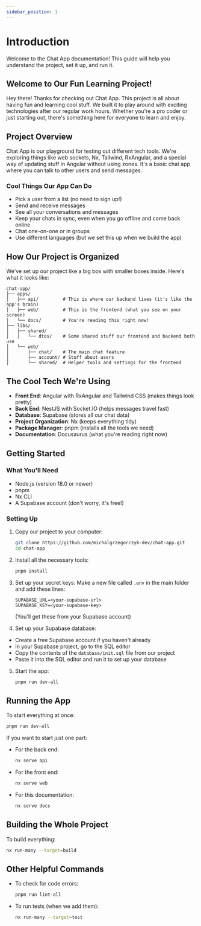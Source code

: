 ```yaml
---
sidebar_position: 1
---
```


# Introduction

Welcome to the Chat App documentation! This guide will help you understand the project, set it up, and run it.

## Welcome to Our Fun Learning Project!

Hey there! Thanks for checking out Chat App. This project is all about having fun and learning cool stuff. We built it to play around with exciting technologies after our regular work hours. Whether you're a pro coder or just starting out, there's something here for everyone to learn and enjoy.

## Project Overview

Chat App is our playground for testing out different tech tools. We're exploring things like web sockets, Nx, Tailwind, RxAngular, and a special way of updating stuff in Angular without using zones. It's a basic chat app where you can talk to other users and send messages.

### Cool Things Our App Can Do

- Pick a user from a list (no need to sign up!)
- Send and receive messages
- See all your conversations and messages
- Keep your chats in sync, even when you go offline and come back online
- Chat one-on-one or in groups
- Use different languages (but we set this up when we build the app)

## How Our Project is Organized

We've set up our project like a big box with smaller boxes inside. Here's what it looks like:

```
chat-app/
├── apps/
│   ├── api/         # This is where our backend lives (it's like the app's brain)
│   ├── web/         # This is the frontend (what you see on your screen)
│   └── docs/        # You're reading this right now!
├── libs/
│   ├── shared/
│   │   └── dtos/    # Some shared stuff our frontend and backend both use
│   └── web/
│       ├── chat/    # The main chat feature
│       ├── account/ # Stuff about users
│       └── shared/  # Helper tools and settings for the frontend
```

## The Cool Tech We're Using

- **Front End**: Angular with RxAngular and Tailwind CSS (makes things look pretty)
- **Back End**: NestJS with Socket.IO (helps messages travel fast)
- **Database**: Supabase (stores all our chat data)
- **Project Organization**: Nx (keeps everything tidy)
- **Package Manager**: pnpm (installs all the tools we need)
- **Documentation**: Docusaurus (what you're reading right now)

## Getting Started

### What You'll Need

- Node.js (version 18.0 or newer)
- pnpm
- Nx CLI
- A Supabase account (don't worry, it's free!)

### Setting Up

1. Copy our project to your computer:
   ```bash
   git clone https://github.com/michalgrzegorczyk-dev/chat-app.git
   cd chat-app
   ```

2. Install all the necessary tools:
   ```bash
   pnpm install
   ```

3. Set up your secret keys:
   Make a new file called `.env` in the main folder and add these lines:
   ```
   SUPABASE_URL=<your-supabase-url>
   SUPABASE_KEY=<your-supabase-key>
   ```
   (You'll get these from your Supabase account)

4. Set up your Supabase database:

- Create a free Supabase account if you haven't already
- In your Supabase project, go to the SQL editor
- Copy the contents of the `database/init.sql` file from our project
- Paste it into the SQL editor and run it to set up your database

5. Start the app:
   ```bash
   pnpm run dev-all
   ```

## Running the App

To start everything at once:

```bash
pnpm run dev-all
```

If you want to start just one part:

- For the back end:
  ```bash
  nx serve api
  ```

- For the front end:
  ```bash
  nx serve web
  ```

- For this documentation:
  ```bash
  nx serve docs
  ```

## Building the Whole Project

To build everything:

```bash
nx run-many --target=build
```

## Other Helpful Commands

- To check for code errors:
  ```bash
  pnpm run lint-all
  ```

- To run tests (when we add them):
  ```bash
  nx run-many --target=test
  ```

[//]: # (## Contributing)

[//]: # ()

[//]: # (We welcome contributions to the Chat App project. Please refer to our [Contributing Guidelines]&#40;CONTRIBUTING.md&#41; for more information.)

[//]: # ()

[//]: # (## License)

[//]: # ()

[//]: # (This project is licensed under the MIT License. See the [LICENSE]&#40;LICENSE&#41; file for details.)
